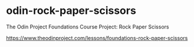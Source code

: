 # odin-rock-paper-scissors

The Odin Project
Foundations Course
Project: Rock Paper Scissors

https://www.theodinproject.com/lessons/foundations-rock-paper-scissors